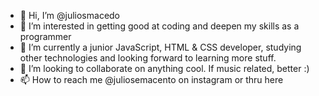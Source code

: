 - 👋 Hi, I’m @juliosmacedo
- 👀 I’m interested in getting good at coding and deepen my skills as a programmer
- 🌱 I’m currently a junior JavaScript, HTML & CSS developer, studying other technologies and looking forward to learning more stuff.
- 💞️ I’m looking to collaborate on anything cool. If music related, better :)
- 📫 How to reach me @juliosemacento on instagram or thru here
